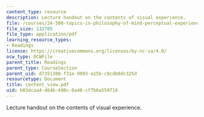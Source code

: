 ```yaml
---
content_type: resource
description: Lecture handout on the contents of visual experience.
file: /courses/24-500-topics-in-philosophy-of-mind-perceptual-experience-spring-2007/b03dcaa4d64b490c0a48cf7b6a559718_content_view.pdf
file_size: 132705
file_type: application/pdf
learning_resource_types:
- Readings
license: https://creativecommons.org/licenses/by-nc-sa/4.0/
ocw_type: OCWFile
parent_title: Readings
parent_type: CourseSection
parent_uid: d7351308-f31e-9993-a15b-c8cdb0dc325d
resourcetype: Document
title: content_view.pdf
uid: b03dcaa4-d64b-490c-0a48-cf7b6a559718
---
```

Lecture handout on the contents of visual experience.